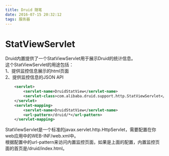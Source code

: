 ```yaml
---
title: Druid 随笔
date: 2016-07-15 20:32:12
tags: 服务器
---
```

# StatViewServlet
Druid内置提供了一个StatViewServlet用于展示Druid的统计信息。  
这个StatViewServlet的用途包括：  
1、提供监控信息展示的html页面  
2、提供监控信息的JSON API
```xml
	<servlet>
		<servlet-name>DruidStatView</servlet-name>
		<servlet-class>com.alibaba.druid.support.http.StatViewServlet</servlet-class>
	</servlet>
	<servlet-mapping>
		<servlet-name>DruidStatView</servlet-name>
		<url-pattern>/druid/*</url-pattern>
	</servlet-mapping>
```  
StatViewServlet是一个标准的javax.servlet.http.HttpServlet，需要配置在你web应用中的WEB-INF/web.xml中。  
根据配置中的url-pattern来访问内置监控页面，如果是上面的配置，内置监控页面的首页是/druid/index.html。

